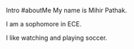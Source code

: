 Intro
#aboutMe
My name is Mihir Pathak.

I am a sophomore in ECE.

I like watching and playing soccer.

